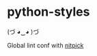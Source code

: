 # python-styles
(づ ◕‿◕ )づ

 Global lint conf with [nitpick](https://wemake-python-styleguide.readthedocs.io/en/latest/pages/usage/integrations/nitpick.html)
